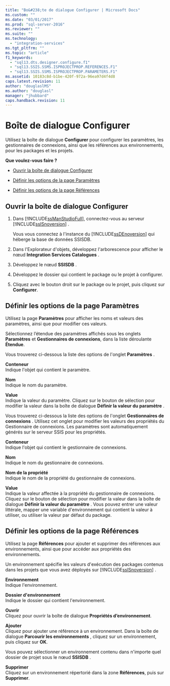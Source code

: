 ```yaml
---
title: "Bo&#238;te de dialogue Configurer | Microsoft Docs"
ms.custom: ""
ms.date: "03/01/2017"
ms.prod: "sql-server-2016"
ms.reviewer: ""
ms.suite: ""
ms.technology: 
  - "integration-services"
ms.tgt_pltfrm: ""
ms.topic: "article"
f1_keywords: 
  - "sql13.dts.designer.configure.f1"
  - "sql13.SSIS.SSMS.ISPROJECTPROP.REFERENCES.F1"
  - "sql13.SSIS.SSMS.ISPROJECTPROP.PARAMETERS.F1"
ms.assetid: 10183c8d-b1be-420f-972a-96ea97d4f4d8
caps.latest.revision: 11
author: "douglaslMS"
ms.author: "douglasl"
manager: "jhubbard"
caps.handback.revision: 11
---
```

# Bo&#238;te de dialogue Configurer
  Utilisez la boîte de dialogue **Configurer** pour configurer les paramètres, les gestionnaires de connexions, ainsi que les références aux environnements, pour les packages et les projets.  
  
 **Que voulez-vous faire ?**  
  
-   [Ouvrir la boîte de dialogue Configurer](#open_dialog)  
  
-   [Définir les options de la page Paramètres](#parameter)  
  
-   [Définir les options de la page Références](#references)  
  
##  <a name="open_dialog"></a> Ouvrir la boîte de dialogue Configurer  
  
1.  Dans [!INCLUDE[ssManStudioFull](../../includes/ssmanstudiofull-md.md)], connectez-vous au serveur [!INCLUDE[ssISnoversion](../../includes/ssisnoversion-md.md)] .  
  
     Vous vous connectez à l'instance du [!INCLUDE[ssDEnoversion](../../includes/ssdenoversion-md.md)] qui héberge la base de données SSISDB.  
  
2.  Dans l'Explorateur d'objets, développez l'arborescence pour afficher le nœud **Integration Services Catalogues** .  
  
3.  Développez le nœud **SSISDB** .  
  
4.  Développez le dossier qui contient le package ou le projet à configurer.  
  
5.  Cliquez avec le bouton droit sur le package ou le projet, puis cliquez sur **Configurer**.  
  
##  <a name="parameter"></a> Définir les options de la page Paramètres  
 Utilisez la page **Paramètres** pour afficher les noms et valeurs des paramètres, ainsi que pour modifier ces valeurs.  
  
 Sélectionnez l’étendue des paramètres affichés sous les onglets **Paramètres** et **Gestionnaires de connexions**, dans la liste déroulante **Étendue**.  
  
 Vous trouverez ci-dessous la liste des options de l'onglet **Paramètres** .  
  
 **Conteneur**  
 Indique l'objet qui contient le paramètre.  
  
 **Nom**  
 Indique le nom du paramètre.  
  
 **Value**  
 Indique la valeur du paramètre. Cliquez sur le bouton de sélection pour modifier la valeur dans la boîte de dialogue **Définir la valeur du paramètre** .  
  
 Vous trouverez ci-dessous la liste des options de l'onglet **Gestionnaires de connexions** . Utilisez cet onglet pour modifier les valeurs des propriétés du Gestionnaire de connexions. Les paramètres sont automatiquement générés sur le serveur SSIS pour les propriétés.  
  
 **Conteneur**  
 Indique l'objet qui contient le gestionnaire de connexions.  
  
 **Nom**  
 Indique le nom du gestionnaire de connexions.  
  
 **Nom de la propriété**  
 Indique le nom de la propriété du gestionnaire de connexions.  
  
 **Value**  
 Indique la valeur affectée à la propriété du gestionnaire de connexions. Cliquez sur le bouton de sélection pour modifier la valeur dans la boîte de dialogue **Définir la valeur du paramètre** . Vous pouvez entrer une valeur littérale, mapper une variable d'environnement qui contient la valeur à utiliser, ou utiliser la valeur par défaut du package.  
  
##  <a name="references"></a> Définir les options de la page Références  
 Utilisez la page **Références** pour ajouter et supprimer des références aux environnements, ainsi que pour accéder aux propriétés des environnements.  
  
 Un environnement spécifie les valeurs d'exécution des packages contenus dans les projets que vous avez déployés sur [!INCLUDE[ssISnoversion](../../includes/ssisnoversion-md.md)] .  
  
 **Environnement**  
 Indique l'environnement.  
  
 **Dossier d'environnement**  
 Indique le dossier qui contient l'environnement.  
  
 **Ouvrir**  
 Cliquez pour ouvrir la boîte de dialogue **Propriétés d’environnement**.  
  
 **Ajouter**  
 Cliquez pour ajouter une référence à un environnement. Dans la boîte de dialogue **Parcourir les environnements** , cliquez sur un environnement, puis cliquez sur **OK**.  
  
 Vous pouvez sélectionner un environnement contenu dans n'importe quel dossier de projet sous le nœud **SSISDB** .  
  
 **Supprimer**  
 Cliquez sur un environnement répertorié dans la zone **Références**, puis sur **Supprimer**.  
  
  
